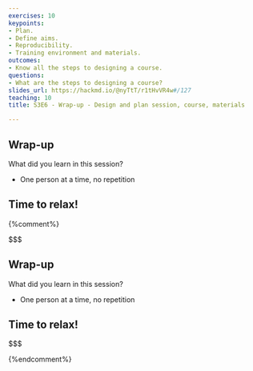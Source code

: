 ```yaml
---
exercises: 10
keypoints:
- Plan.
- Define aims.
- Reproducibility.
- Training environment and materials.
outcomes:
- Know all the steps to designing a course.
questions:
- What are the steps to designing a course?
slides_url: https://hackmd.io/@nyTtT/r1tHvVR4w#/127
teaching: 10
title: S3E6 - Wrap-up - Design and plan session, course, materials

---
```


## Wrap-up

What did you learn in this session?
- One person at a time, no repetition


## Time to relax!

{%comment%}



$$$
## Wrap-up

What did you learn in this session?
- One person at a time, no repetition


## Time to relax!
$$$


{%endcomment%}

